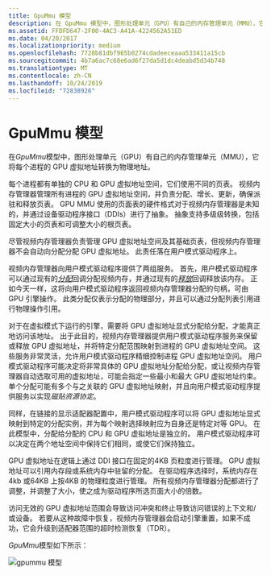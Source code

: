 ```yaml
---
title: GpuMmu 模型
description: 在 GpuMmu 模型中，图形处理单元（GPU）有自己的内存管理单元（MMU），它将每个进程的 GPU 虚拟地址转换为物理地址。
ms.assetid: FFDFD647-2F00-4AC3-A41A-4224562A51ED
ms.date: 04/20/2017
ms.localizationpriority: medium
ms.openlocfilehash: 7728b81dbf965b0274cdadeeceaaa533411a15cb
ms.sourcegitcommit: 4b7a6ac7c68e6ad6f27da5d1dc4deabd5d34b748
ms.translationtype: MT
ms.contentlocale: zh-CN
ms.lasthandoff: 10/24/2019
ms.locfileid: "72838926"
---
```

# <a name="gpummu-model"></a>GpuMmu 模型


在*GpuMmu*模型中，图形处理单元（GPU）有自己的内存管理单元（MMU），它将每个进程的 GPU 虚拟地址转换为物理地址。

每个进程都有单独的 CPU 和 GPU 虚拟地址空间，它们使用不同的页表。 视频内存管理器管理所有进程的 GPU 虚拟地址空间，并负责分配、增长、更新，确保派驻和释放页表。 GPU MMU 使用的页面表的硬件格式对于视频内存管理器是未知的，并通过设备驱动程序接口（DDIs）进行了抽象。 抽象支持多级级转换，包括固定大小的页表和可调整大小的根页表。

尽管视频内存管理器负责管理 GPU 虚拟地址空间及其基础页表，但视频内存管理器不会自动向分配分配 GPU 虚拟地址。 此责任落在用户模式驱动程序上。

视频内存管理器向用户模式驱动程序提供了两组服务。 首先，用户模式驱动程序可以通过现有的[*分配*](https://docs.microsoft.com/windows-hardware/drivers/ddi/d3dumddi/nc-d3dumddi-pfnd3dddi_allocatecb)回调分配视频内存，并通过现有的[*释放*](https://docs.microsoft.com/windows-hardware/drivers/ddi/d3dumddi/nc-d3dumddi-pfnd3dddi_deallocatecb)回调释放该内存。 正如今天一样，这将向用户模式驱动程序返回视频内存管理器分配的句柄，可由 GPU 引擎操作。 此类分配仅表示分配的物理部分，并且可以通过分配列表引用进行物理操作引用。

对于在虚拟模式下运行的引擎，需要将 GPU 虚拟地址显式分配给分配，才能真正地访问该地址。 出于此目的，视频内存管理器提供用户模式驱动程序服务来保留或释放 GPU 虚拟地址，并将特定分配范围映射到进程的 GPU 虚拟地址空间。 这些服务非常灵活，允许用户模式驱动程序精细控制进程 GPU 虚拟地址空间。 用户模式驱动程序可能决定将非常具体的 GPU 虚拟地址分配给分配，或让视频内存管理器自动选取可用的虚拟地址，可能会指定一些最小和最大 GPU 虚拟地址约束。 单个分配可能有多个与之关联的 GPU 虚拟地址映射，并且向用户模式驱动程序提供服务以实现*磁贴资源协定*。

同样，在链接的显示适配器配置中，用户模式驱动程序可以将 GPU 虚拟地址显式映射到特定的分配实例，并为每个映射选择映射应为自身还是特定对等 GPU。 在此模型中，分配给分配的 CPU 和 GPU 虚拟地址是独立的。 用户模式驱动程序可以决定在两个地址空间中保持它们相同，或使它们保持独立。

GPU 虚拟地址在逻辑上通过 DDI 接口在固定的4KB 页粒度进行管理。 GPU 虚拟地址可以引用内存段或系统内存中驻留的分配。 在驱动程序选择时，系统内存在4kb 或64KB 上按4KB 的物理粒度进行管理。 所有视频内存管理器分配都进行了调整，并调整了大小，使之成为驱动程序所选页面大小的倍数。

访问无效的 GPU 虚拟地址范围会导致访问冲突和终止导致访问错误的上下文和/或设备。 若要从这种故障中恢复，视频内存管理器会启动引擎重置，如果不成功，它会升级到适配器范围的超时检测恢复（TDR）。

*GpuMmu*模型如下所示：

![gpummu 模型](images/gpummu-model.1.png)

 

 





